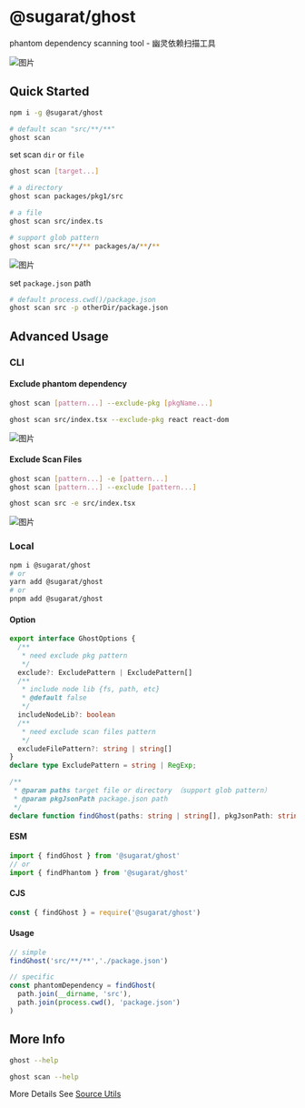 # @sugarat/ghost

phantom dependency scanning tool - 幽灵依赖扫描工具

![图片](https://img.cdn.sugarat.top/mdImg/MTY2OTQ1MzI3OTg4Nw==669453279887)

## Quick Started
```sh
npm i -g @sugarat/ghost
```

```sh
# default scan "src/**/**"
ghost scan
```

set scan `dir` or `file`
```sh
ghost scan [target...]

# a directory
ghost scan packages/pkg1/src

# a file
ghost scan src/index.ts

# support glob pattern
ghost scan src/**/** packages/a/**/**
```

![图片](https://img.cdn.sugarat.top/mdImg/MTY2OTQ1NDEyMDUyOA==669454120528)

set `package.json` path

```sh
# default process.cwd()/package.json
ghost scan src -p otherDir/package.json
```

## Advanced Usage
### CLI
#### Exclude phantom dependency
```sh
ghost scan [pattern...] --exclude-pkg [pkgName...]

ghost scan src/index.tsx --exclude-pkg react react-dom
```

![图片](https://img.cdn.sugarat.top/mdImg/MTY2OTQ1NDc5MjYwNQ==669454792605)
#### Exclude Scan Files
```sh
ghost scan [pattern...] -e [pattern...]
ghost scan [pattern...] --exclude [pattern...]

ghost scan src -e src/index.tsx
```

![图片](https://img.cdn.sugarat.top/mdImg/MTY2OTQ1NTAyNDY0OA==669455024648)

### Local
```sh
npm i @sugarat/ghost
# or
yarn add @sugarat/ghost
# or
pnpm add @sugarat/ghost
```

#### Option
```ts
export interface GhostOptions {
  /**
   * need exclude pkg pattern
   */
  exclude?: ExcludePattern | ExcludePattern[]
  /**
   * include node lib {fs, path, etc}
   * @default false
   */
  includeNodeLib?: boolean
  /**
   * need exclude scan files pattern
   */
  excludeFilePattern?: string | string[]
}
declare type ExcludePattern = string | RegExp;

/**
 * @param paths target file or directory （support glob pattern）
 * @param pkgJsonPath package.json path
 */
declare function findGhost(paths: string | string[], pkgJsonPath: string, options?: GhostOptions): string[];
```

#### ESM
```ts
import { findGhost } from '@sugarat/ghost'
// or
import { findPhantom } from '@sugarat/ghost'
```
#### CJS
```ts
const { findGhost } = require('@sugarat/ghost')
```

#### Usage
```ts
// simple
findGhost('src/**/**','./package.json')

// specific 
const phantomDependency = findGhost(
  path.join(__dirname, 'src'),
  path.join(process.cwd(), 'package.json')
)
```

## More Info
```sh
ghost --help

ghost scan --help
```

More Details See [Source Utils](./src/util/index.ts)